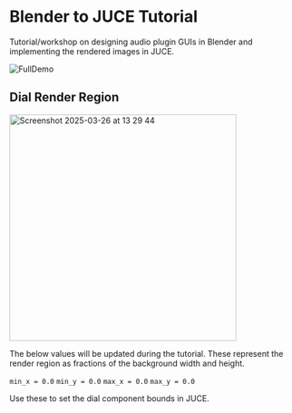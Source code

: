 # Blender to JUCE Tutorial

Tutorial/workshop on designing audio plugin GUIs in Blender and implementing the rendered images in JUCE.

![FullDemo](https://github.com/user-attachments/assets/82ccee9e-286a-4236-b125-4f4605cb4aa6)

## Dial Render Region

<img width="400" alt="Screenshot 2025-03-26 at 13 29 44" src="https://github.com/user-attachments/assets/a1435de5-0b78-4d6b-9be2-5e85999f5b99" />

The below values will be updated during the tutorial. These represent the render region as fractions of the background width and height.

```min_x = 0.0```
```min_y = 0.0```
```max_x = 0.0```
```max_y = 0.0```

Use these to set the dial component bounds in JUCE.
